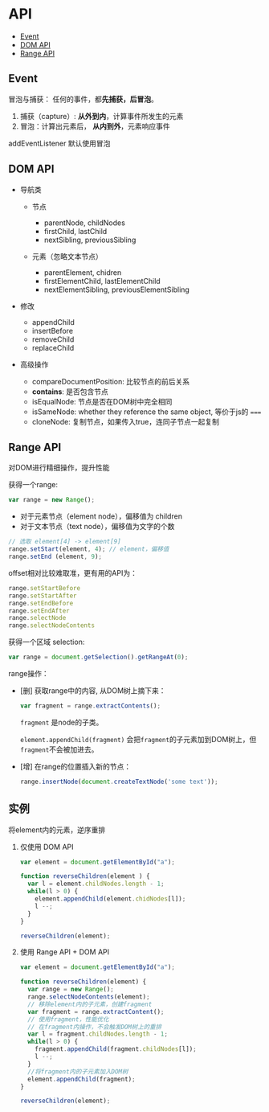# API

* [Event](#event)
* [DOM API](#dom-api)
* [Range API](#range-api)

## Event

冒泡与捕获： 任何的事件，都**先捕获，后冒泡**。

1. 捕获（capture）: **从外到内**，计算事件所发生的元素
2. 冒泡：计算出元素后， **从内到外**，元素响应事件

addEventListener 默认使用冒泡

## DOM API

* 导航类

  * 节点

    * parentNode, childNodes
    * firstChild, lastChild
    * nextSibling, previousSibling

  * 元素（忽略文本节点）
    * parentElement, chidren
    * firstElementChild, lastElementChild
    * nextElementSibling, previousElementSibling

* 修改

  * appendChild
  * insertBefore
  * removeChild
  * replaceChild

* 高级操作

  * compareDocumentPosition: 比较节点的前后关系
  * **contains**: 是否包含节点
  * isEqualNode: 节点是否在DOM树中完全相同
  * isSameNode: whether they reference the same object, 等价于js的 `===`
  * cloneNode: 复制节点，如果传入true，连同子节点一起复制

## Range API

对DOM进行精细操作，提升性能

获得一个range:

```javascript
var range = new Range();
```

* 对于元素节点（element node），偏移值为 children
* 对于文本节点（text node），偏移值为文字的个数

```javascript
// 选取 element[4] -> element[9]
range.setStart(element, 4); // element，偏移值
range.setEnd (element, 9);
```

offset相对比较难取准，更有用的API为：

```javascript
range.setStartBefore
range.setStartAfter
range.setEndBefore
range.setEndAfter
range.selectNode
range.selectNodeContents
```

获得一个区域 selection:

```javascript
var range = document.getSelection().getRangeAt(0);
```

range操作：

* [删] 获取range中的内容, 从DOM树上摘下来：

  ```javascript
  var fragment = range.extractContents();
  ```

  `fragment` 是node的子类。
  
  `element.appendChild(fragment)` 会把`fragment`的子元素加到DOM树上，但`fragment`不会被加进去。

* [增] 在range的位置插入新的节点：

  ```javascript
  range.insertNode(document.createTextNode('some text'));
  ```

## 实例

将element内的元素，逆序重排

1. 仅使用 DOM API

    ```javascript
    var element = document.getElementById("a");

    function reverseChildren(element ) {
      var l = element.childNodes.length - 1;
      while(l > 0) {
        element.appendChild(element.chidNodes[l]);
        l --;
      }
    }

    reverseChildren(element);
    ```

2. 使用 Range API + DOM API

    ```javascript
    var element = document.getElementById("a");

    function reverseChildren(element) {
      var range = new Range();
      range.selectNodeContents(element);
      // 移除element内的子元素，创建fragment
      var fragment = range.extractContent();
      // 使用fragment，性能优化
      // 在fragment内操作，不会触发DOM树上的重排
      var l = fragment.childNodes.length - 1;
      while(l > 0) {
        fragment.appendChild(fragment.childNodes[l]);
        l --;
      }
      //将fragment内的子元素加入DOM树
      element.appendChild(fragment);
    }

    reverseChildren(element);
    ```
